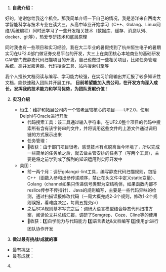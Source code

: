 1.  **自我介绍：**

好的，谢谢您给我这个机会。那我简单介绍一下自己的情况，我是游洋来自西南大学智能科学与技术专业在读大三，从高中毕业开始学习（C++、Golang、Linux网络/系统编程）同时还学习了一些开发相关技术（数据库、缓存、消息队列、docker、git等），热爱专研技术和底层原理

同时我也有一些项目和实习经验，我在大二毕业的暑假找到了杭州恒生电子的暑期实习在UF2.0部门做证券交易平台的开发，大三上在美团核心本地商业的基础研发CAP部门做静态代码扫描项目的开发，自己也做过一些相关项目，比如任务管理系统、高并发服务器、代码搜索工具、站内搜索引擎等

我个人擅长文档阅读与编写、学习能力较强，在实习阶段输出并汇报了较多知识性文档，能快速融入团队并开展工作。
 **目前希望能加入贵公司，在开发方向深入成长，发挥我的技术能力和学习优势，为团队贡献价值！**



2. **实习介绍**
   - 恒生：维护和拓展公司内一个较老且较核心的项目——UF2.0，使用Delphi与Oracle进行开发
     - 代码搜索工具：该工具通过输入字符串，在UF2.0整个项目的代码中搜索所有含有该字符串的文件，并将调用这些文件的上游文件通过调用链的方式展示出来
     - 任务管理：
     - 🌟收获：由于部门项目很老，感觉技术有点脱离当今环境了，所以完成一些简单的任务单之后，就去做主管安排的任务了（写两个工具），主要是将之前学到或了解到的知识运用到实际开发中
   - 美团：
     - 前一两个月：调研golangci-lint工具，编写静态代码扫描规则，包括C++（函数入参和出参传递顺序，禁止在头文件中定义static变量）、Golang（channel如果只传递信号类型为空结构体，如果函数内部不reslice传参不传指针）、Java的规则编写，主要是一些代码异味的检测，通过扫描误报修改代码（一周大概完成2-3个规则，修改1-2个规则误报，看难度决定，每周五提交pr）
     - 之后SCA规则基本写完之后：调研大语言模型结合静态代码扫描方案，阅读论文并总结汇报，调研了Semgrep、Coze、Cline等的使用
     - 🌟收获：1️⃣自学能力与代码能力 2️⃣语言表达&文档编写 3️⃣使用git进行团队协作开发



3. **做过最有挑战/成就的事**

- 最有挑战：
- 最有成就：

4. 